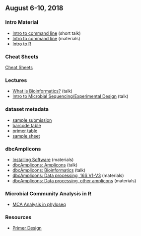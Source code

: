 ## August 6-10, 2018

### Intro Material
* [Intro to command line](intro2CLI/Intro2CLI.pdf) (short talk)
* [Intro to command line](intro2CLI/command-line-intro.md) (materials)
* [Intro to R]()

### Cheat Sheets
[Cheat Sheets](cheatSheetIndex.md)

### Lectures
* [What is Bioinformatics?](talks/What_is_Bioinformatics.pdf) (talk)
* [Intro to Microbial Sequencing/Experimental Design](talks/Experimental_Design.pdf) (talk)

### dataset metadata
* [sample submission](metadata/slashpilesamplesheet.xlsx)
* [barcode table](metadata/dbcBarcodeLookupTable.txt)
* [primer table](metadata/PrimerTable.txt)
* [sample sheet](metadata/workshopSamplesheet.txt)

### dbcAmplicons
* [Installing Software](dbcAmplicons/dbcAmplicons_installing_software.md) (materials)
* [dbcAmplicons: Amplicons](dbcAmplicons/dbcAmplicons_Amplicons.pdf) (talk)
* [dbcAmplicons: Bioinformatics](dbcAmplicons/dbcAmplicons_Bioinformatics.pdf) (talk)
* [dbcAmplicons: Data processing, 16S V1-V3](dbcAmplicons/dbcAmplicons_commands.md) (materials)
* [dbcAmplicons: Data processing, other amplicons](dbcAmplicons/dbcAmplicons_commands_all_amplicons.md) (materials)

### Microbial Community Analysis in R
* [MCA Analysis in phyloseq]()

### Resources
* [Primer Design](metadata/Illumina-workshop-Primers-worksheet.xls)
